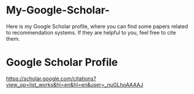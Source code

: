 # My-Google-Scholar-
Here is my Google Scholar profile, where you can find some papers related to recommendation systems. If they are helpful to you, feel free to cite them.

# Google Scholar Profile
https://scholar.google.com/citations?view_op=list_works&hl=en&hl=en&user=_nuGLhoAAAAJ

